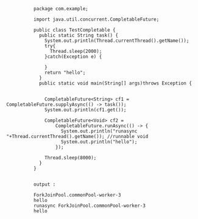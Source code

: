               package com.example;

              import java.util.concurrent.CompletableFuture;

              public class TestCompletable {	
                public static String task() {
                  System.out.println(Thread.currentThread().getName());
                  try{
                    Thread.sleep(2000);		
                  }catch(Exception e) {

                  }
                  return "hello";
                }
                public static void main(String[] args)throws Exception {


                  CompletableFuture<String> cf1 = CompletableFuture.supplyAsync(() -> task());
                  System.out.println(cf1.get());

                  CompletableFuture<Void> cf2 = 
                      CompletableFuture.runAsync(() -> {
                        System.out.println("runasync "+Thread.currentThread().getName()); //runnable void
                        System.out.println("hello");
                      });

                  Thread.sleep(8000);
                }
              }


              output : 

              ForkJoinPool.commonPool-worker-3
              hello
              runasync ForkJoinPool.commonPool-worker-3
              hello
